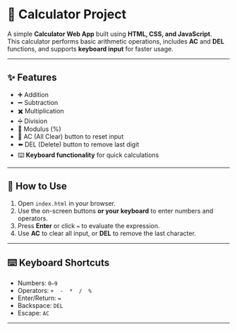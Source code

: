 # 🧮 Calculator Project

A simple **Calculator Web App** built using **HTML, CSS, and JavaScript**.  
This calculator performs basic arithmetic operations, includes **AC** and **DEL** functions, and supports **keyboard input** for faster usage.

---

## ✨ Features
- ➕ Addition  
- ➖ Subtraction  
- ✖️ Multiplication  
- ➗ Division  
- 🟰 Modulus (%)  
- 🧹 AC (All Clear) button to reset input  
- ⬅️ DEL (Delete) button to remove last digit  
- ⌨️ **Keyboard functionality** for quick calculations  

---

## 🚀 How to Use
1. Open `index.html` in your browser.  
2. Use the on-screen buttons **or your keyboard** to enter numbers and operators.  
3. Press **Enter** or click `=` to evaluate the expression.  
4. Use **AC** to clear all input, or **DEL** to remove the last character.  

---

## ⌨️ Keyboard Shortcuts
- Numbers: `0–9`  
- Operators: `+  -  *  /  %`  
- Enter/Return: `=`  
- Backspace: `DEL`  
- Escape: `AC`  

---

